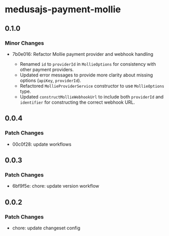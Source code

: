 # medusajs-payment-mollie

## 0.1.0

### Minor Changes

- 7b0e016: Refactor Mollie payment provider and webhook handling

  - Renamed `id` to `providerId` in `MollieOptions` for consistency with other payment providers.
  - Updated error messages to provide more clarity about missing options (`apiKey`, `providerId`).
  - Refactored `MollieProviderService` constructor to use `MollieOptions` type.
  - Updated `constructMollieWebhookUrl` to include both `providerId` and `identifier` for constructing the correct webhook URL.

## 0.0.4

### Patch Changes

- 00c0f28: update workflows

## 0.0.3

### Patch Changes

- 6bf9f5e: chore: update version workflow

## 0.0.2

### Patch Changes

- chore: update changeset config
